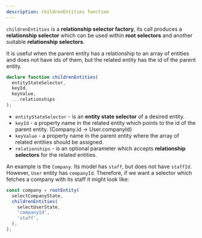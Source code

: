 ```yaml
---
description: childrenEntities function
---
```


`childrenEntities` is a **relationship selector factory**,
its call produces a **relationship selector** which can be used within **root selectors** and another suitable **relationship selectors**.

It is useful when the parent entity has a relationship to an array of entities and does not have ids of them, but the related entity has the id of the parent entity.

```ts
declare function childrenEntities(
  entityStateSelector,
  keyId,
  keyValue,
  ...relationships
);
```

- `entityStateSelector` - is an **entity state selector** of a desired entity.
- `keyId` - a property name in the related entity which points to the id of the parent entity. (Company.id -> User.companyId)
- `keyValue` - a property name in the parent entity where the array of related entities should be assigned.
- `relationships` - is an optional parameter which accepts **relationship selectors** for the related entities.

An example is the `Company`. Its model has `staff`, but does not have `staffId`.
However, `User` entity has `companyId`.
Therefore, if we want a selector which fetches a company with its staff it might look like:

```ts
const company = rootEntity(
  selectCompanyState,
  childrenEntities(
    selectUserState,
    'companyId',
    'staff',
  ),
);
```

